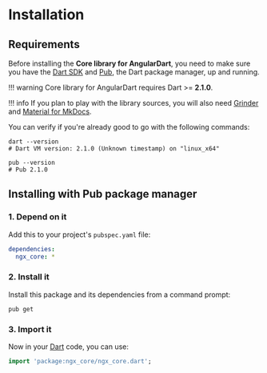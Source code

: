 # Installation

## Requirements
Before installing the **Core library for AngularDart**, you need to make sure you have the [Dart SDK](https://www.dartlang.org/tools/sdk) and [Pub](https://www.dartlang.org/tools/pub), the Dart package manager, up and running.

!!! warning
    Core library for AngularDart requires Dart >= **2.1.0**.

!!! info
    If you plan to play with the library sources, you will also need
    [Grinder](https://google.github.io/grinder.dart) and [Material for MkDocs](https://squidfunk.github.io/mkdocs-material).

You can verify if you're already good to go with the following commands:

```shell
dart --version
# Dart VM version: 2.1.0 (Unknown timestamp) on "linux_x64"

pub --version
# Pub 2.1.0
```

## Installing with Pub package manager

### 1. Depend on it
Add this to your project's `pubspec.yaml` file:

```yaml
dependencies:
  ngx_core: *
```

### 2. Install it
Install this package and its dependencies from a command prompt:

```shell
pub get
```

### 3. Import it
Now in your [Dart](https://www.dartlang.org) code, you can use:

```dart
import 'package:ngx_core/ngx_core.dart';
```
